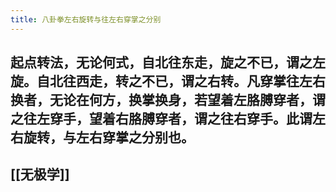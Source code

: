 ```yaml
---
title: 八卦拳左右旋转与往左右穿掌之分别
---
```


## 起点转法，无论何式，自北往东走，旋之不已，谓之左旋。自北往西走，转之不已，谓之右转。凡穿掌往左右换者，无论在何方，换掌换身，若望着左胳膊穿者，谓之往左穿手，望着右胳膊穿者，谓之往右穿手。此谓左右旋转，与左右穿掌之分别也。

## [[无极学]]
